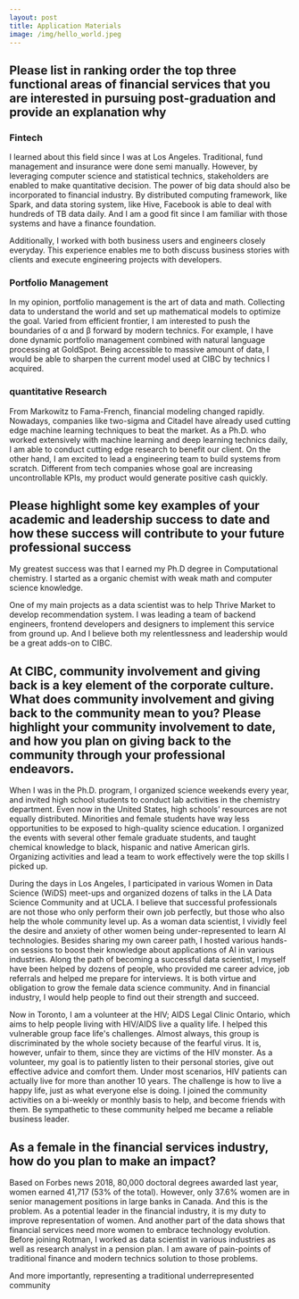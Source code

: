 ```yaml
---
layout: post
title: Application Materials
image: /img/hello_world.jpeg
---
```


## Please list in ranking order the top three functional areas of financial services that you are interested in pursuing post-graduation and provide an explanation why

### Fintech
I learned about this field since I was at Los Angeles. Traditional, fund management and insurance were done semi manually. However, by leveraging computer science and statistical technics, stakeholders are enabled to make quantitative decision. The power of big data should also be incorporated to financial industry. By distributed computing framework, like Spark, and data storing system, like Hive, Facebook is able to deal with hundreds of TB data daily. And I am a good fit since I am familiar with those systems and have a finance foundation.

Additionally, I worked with both business users and engineers closely everyday. This experience enables me to both discuss business stories with clients and execute engineering projects with developers.


### Portfolio Management

In my opinion, portfolio management is the art of data and math. Collecting data to understand the world and set up mathematical models to optimize the goal. Varied from efficient frontier, I am interested to push the boundaries of α and β forward by modern technics. For example, I have done dynamic portfolio management combined with natural language processing at GoldSpot. Being accessible to massive amount of data, I would be able to sharpen the current model used at CIBC by technics I acquired.

### quantitative Research

From Markowitz to Fama-French, financial modeling changed rapidly. Nowadays, companies like two-sigma and Citadel have already used cutting edge machine learning techniques to beat the market. As a Ph.D. who worked extensively with machine learning and deep learning technics daily, I am able to conduct cutting edge research to benefit our client. On the other hand, I am excited to lead a engineering team to build systems from scratch. Different from tech companies whose goal are increasing uncontrollable KPIs, my product would generate positive cash quickly.


## Please highlight some key examples of your academic and leadership success to date and how these success will contribute to your future professional success  

My greatest success was that I earned my Ph.D degree in Computational chemistry. I started as a organic chemist with weak math and computer science knowledge. 

One of my main projects as a data scientist was to help Thrive Market to develop recommendation system. I was leading a team of backend engineers, frontend developers and designers to implement this service from ground up. And I believe both my relentlessness and leadership would be a great adds-on to CIBC.



## At CIBC, community involvement and giving back is a key element of the corporate culture. What does community involvement and giving back to the community mean to you? Please highlight your community involvement to date, and how you plan on giving back to the community through your professional endeavors.

When I was in the Ph.D. program, I organized science weekends every year, and invited high school students to conduct lab activities in the chemistry department. Even now in the United States, high schools’ resources are not equally distributed. Minorities and female students have way less opportunities to be exposed to high-quality science education. I organized the events with several other female graduate students, and taught chemical knowledge to black, hispanic and native American girls. Organizing activities and lead a team to work effectively were the top skills I picked up.  

During the days in Los Angeles, I participated in various Women in Data Science (WiDS) meet-ups and organized dozens of talks in the LA Data Science Community and at UCLA. I believe that successful professionals are not those who only perform their own job perfectly, but those who also help the whole community level up. As a woman data scientist, I vividly feel the desire and anxiety of other women being under-represented to learn AI technologies. Besides sharing my own career path, I hosted various hands-on
sessions to boost their knowledge about applications of AI in various industries. Along the path of becoming a successful data scientist, I myself have been helped by dozens of people, who provided me career advice, job referrals and helped me prepare for interviews. It is both virtue and obligation to grow the female data science community. And in financial industry, I would help people to find out their strength and succeed.

Now in Toronto, I am a volunteer at the HIV; AIDS Legal Clinic Ontario, which aims to help people living with HIV/AIDS live a quality life. I helped this vulnerable group face life's challenges. Almost always, this group is discriminated by the whole society because of the fearful virus. It is, however, unfair to them, since they are victims of the HIV monster. As a volunteer, my goal is to patiently listen to their personal stories, give out effective advice and comfort them. Under most scenarios, HIV patients can actually live for more than another 10 years. The challenge is how to live a happy life, just as what everyone else is doing. I joined the community activities on a bi-weekly or monthly basis to help, and become friends with them. Be sympathetic to these community helped me became a reliable business leader.



## As a female in the financial services industry, how do you plan to make an impact?

Based on Forbes news 2018, 80,000 doctoral degrees awarded last year, women earned 41,717 (53% of the total). However, only 37.6% women are in senior management positions in large banks in Canada. And this is the problem. As a potential leader in the financial industry, it is my duty to improve representation of women. And another part of the data shows that financial services need more women to embrace technology evolution. Before joining Rotman, I worked as data scientist in various industries as well as research analyst in a pension plan. I am aware of pain-points of traditional finance and modern technics solution to those problems.



And more importantly, representing a traditional underrepresented community
